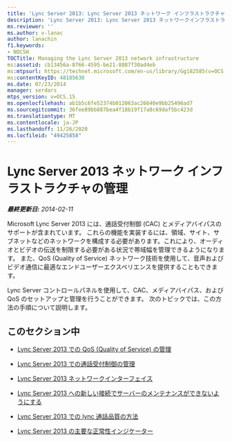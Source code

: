 ```yaml
---
title: 'Lync Server 2013: Lync Server 2013 ネットワーク インフラストラクチャの管理'
description: 'Lync Server 2013: Lync Server 2013 ネットワークインフラストラクチャの管理'
ms.reviewer: ''
ms.author: v-lanac
author: lanachin
f1.keywords:
- NOCSH
TOCTitle: Managing the Lync Server 2013 network infrastructure
ms:assetid: cb13456a-8f66-4595-be21-8887f30ad4eb
ms:mtpsurl: https://technet.microsoft.com/en-us/library/Gg182585(v=OCS.15)
ms:contentKeyID: 48185638
ms.date: 07/23/2014
manager: serdars
mtps_version: v=OCS.15
ms.openlocfilehash: ab1b5c6fe52374b012063ac26640e9bb25496ad7
ms.sourcegitcommit: 36fee89bb887bea4f18b19f17a8c69daf5bc423d
ms.translationtype: MT
ms.contentlocale: ja-JP
ms.lasthandoff: 11/26/2020
ms.locfileid: "49425858"
---
```

# <a name="managing-the-lync-server-2013-network-infrastructure"></a>Lync Server 2013 ネットワーク インフラストラクチャの管理

<div data-xmlns="http://www.w3.org/1999/xhtml">

<div class="topic" data-xmlns="http://www.w3.org/1999/xhtml" data-msxsl="urn:schemas-microsoft-com:xslt" data-cs="https://msdn.microsoft.com/">

<div data-asp="https://msdn2.microsoft.com/asp">



</div>

<div id="mainSection">

<div id="mainBody">

<span> </span>

_**最終更新日:** 2014-02-11_

Microsoft Lync Server 2013 には、通話受付制御 (CAC) とメディアバイパスのサポートが含まれています。 これらの機能を実装するには、領域、サイト、サブネットなどのネットワークを構成する必要があります。これにより、オーディオとビデオの伝送を制限する必要がある状況で帯域幅を管理できるようになります。 また、QoS (Quality of Service) ネットワーク技術を使用して、音声およびビデオ通信に最適なエンドユーザーエクスペリエンスを提供することもできます。

Lync Server コントロールパネルを使用して、CAC、メディアバイパス、および QoS のセットアップと管理を行うことができます。 次のトピックでは、この方法の手順について説明します。

<div>

## <a name="in-this-section"></a>このセクション中

  - [Lync Server 2013 での QoS (Quality of Service) の管理](lync-server-2013-managing-quality-of-service-qos.md)

  - [Lync Server 2013 での通話受付制御の管理](lync-server-2013-managing-call-admission-control.md)

  - [Lync Server 2013 ネットワークインターフェイス](lync-server-2013-lync-server-network-interfaces.md)

  - [Lync Server 2013 への新しい接続でサーバーのメンテナンスができないようにする](lync-server-2013-prevent-new-connections-to-lync-server-for-server-maintenance.md)

  - [Lync Server 2013 での lync 通話品質の方法](lync-server-2013-poster-lync-call-quality-methodology.md)

  - [Lync Server 2013 の主要な正常性インジケーター](lync-server-2013-poster-key-health-indicators.md)

</div>

</div>

<span> </span>

</div>

</div>

</div>

